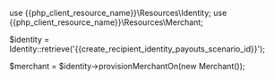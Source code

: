 use {{php_client_resource_name}}\Resources\Identity;
use {{php_client_resource_name}}\Resources\Merchant;

$identity = Identity::retrieve('{{create_recipient_identity_payouts_scenario_id}}');

$merchant = $identity->provisionMerchantOn(new Merchant());
